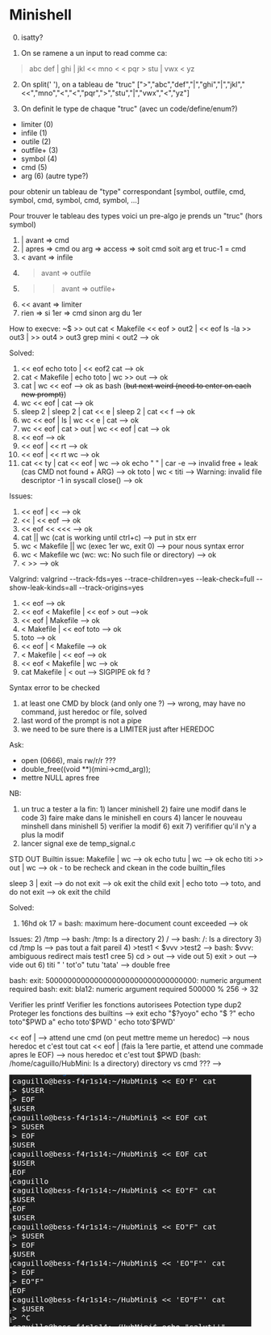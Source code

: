# Minishell

0) isatty?

1) On se ramene a un input to read comme ca:
> abc def | ghi | jkl << mno < < pqr > stu | vwx < yz

2) On split(' '), on a tableau de "truc"
[">","abc","def","|","ghi","|","jkl","<<","mno","<","<","pqr",">","stu","|","vwx","<","yz"]

3) On definit le type de chaque "truc" (avec un code/define/enum?)
- limiter (0)
- infile (1)
- outile (2)
- outfile+ (3)
- symbol (4)
- cmd (5)
- arg (6)
(autre type?)

pour obtenir un  tableau de "type" correspondant 
[symbol, outfile, cmd, symbol, cmd, symbol, cmd, symbol, ...]

Pour trouver le tableau des types voici un pre-algo
je prends un "truc" (hors symbol)
1) | avant => cmd
2) | apres => cmd ou arg => access => soit cmd soit arg et truc-1 = cmd
3) < avant => infile
4) > avant => outfile
5) >> avant => outfile+
6) << avant => limiter
7) rien => si 1er => cmd sinon arg du 1er

How to execve:
~$ >> out cat < Makefile << eof > out2 | << eof ls -la >> out3 | >> out4 > out3 grep mini < out2 --> ok

Solved:
1) << eof echo toto | << eof2 cat --> ok
2) cat < Makefile | echo toto | wc >> out --> ok
3) cat | wc << eof --> ok as bash (~~but next weird (need to enter on each new prompt)~~)
5) wc << eof | cat --> ok
4) sleep 2 | sleep 2 | cat << e | sleep 2 | cat << f --> ok
6) wc << eof | ls | wc << e | cat --> ok
7) wc << eof | cat > out | wc << eof | cat --> ok
8) << eof --> ok
9) << eof | << rt --> ok
10) << eof | << rt wc --> ok
11) cat << ty  | cat << eof | wc --> ok
echo "	" | car -e --> invalid free + leak (cas CMD not found + ARG) --> ok
toto | wc < titi --> Warning: invalid file descriptor -1 in syscall close() --> ok

Issues:
1) << eof | << --> ok
2) << | << eof --> ok
3) << eof << <<< --> ok
4) cat || wc (cat is working until ctrl+c) --> put in stx err
5) wc < Makefile || wc (exec 1er wc, exit 0) --> pour nous syntax error
6) wc < Makefile wc (wc: wc: No such file or directory) --> ok
7) < >> --> ok

Valgrind:
valgrind --track-fds=yes --trace-children=yes --leak-check=full --show-leak-kinds=all --track-origins=yes
1) << eof --> ok
2) << eof < Makefile | << eof > out -->ok
3) << eof | Makefile --> ok
3) < Makefile | << eof toto --> ok
3) toto --> ok
4) << eof | < Makefile --> ok
4) < Makefile | << eof --> ok
5) << eof < Makefile | wc --> ok
6) cat Makefile | < out --> SIGPIPE ok fd ?


Syntax error to be checked
1) at least one CMD by block (and only one ?) --> wrong, may have no command, just heredoc or file, solved 
2) last word of the prompt is not a pipe
3) we need to be sure there is a LIMITER just after HEREDOC


Ask:
- open (0666), mais rw/r/r ??? 
- double_free((void **)(mini->cmd_arg));
- mettre NULL apres free

NB:
1) un truc a tester a la fin: 1) lancer minishell 2) faire une modif dans le code 3) faire make dans le minishell en cours 4) lancer le nouveau minshell dans minishell 5) verifier la modif 6) exit 7) verififier qu'il n'y a plus la modif
2) lancer signal exe de temp_signal.c

STD OUT Builtin issue:
Makefile | wc --> ok
echo tutu | wc --> ok
echo titi >> out | wc --> ok - to be recheck and ckean in the code builtin_files 

sleep 3 | exit --> do not exit --> ok exit the child
exit | echo toto --> toto, and do not exit --> ok exit the child

Solved:
1) 16hd ok 17 = bash: maximum here-document count exceeded --> ok

Issues:
2) /tmp --> bash: /tmp: Is a directory
2) / --> bash: /: Is a directory
3) cd /tmp ls --> pas tout a fait pareil
4) >test1 < $vvv  >test2 --> bash: $vvv: ambiguous redirect mais test1 cree
5) cd > out --> vide out
5) exit > out --> vide out
6) titi \" \' tot\'o\" tutu \'tata\' --> double free

bash: exit: 5000000000000000000000000000000000: numeric argument required
bash: exit: bla12: numeric argument required
500000 % 256 -> 32 

Verifier les printf
Verifier les fonctions autorisees
Potection type dup2 
Proteger les fonctions des builtins --> exit
echo "$?yoyo"
echo "$ ?"
echo toto"$PWD   a"
echo toto'$PWD   '
echo toto'$PWD'

<< eof | --> attend une cmd (on peut mettre meme un heredoc) --> nous heredoc et c'est tout
cat << eof | (fais la 1ere partie, et attend une commade apres le EOF) --> nous heredoc et c'est tout
$PWD (bash: /home/caguillo/HubMini: Is a directory) directory vs cmd ??? -->



![alt text](image.png)